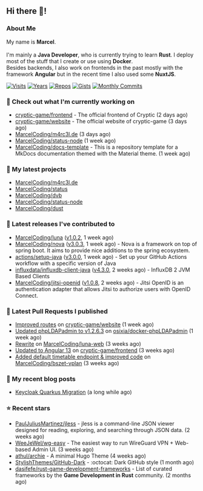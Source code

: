 ## Hi there 👋!




### About Me

My name is **Marcel**.
<br><br>
I'm mainly a **Java Developer**, who is currently trying to learn **Rust**. I deploy most of the stuff that I create or use using **Docker**.
<br>
Besides backends, I also work on frontends in the past mostly with the framework **Angular** but in the recent time I also used some **NuxtJS**. 

[![Visits](https://badges.pufler.dev/visits/MarcelCoding/MarcelCoding?style=flat-square&color=black&logo=github)](https://github.com/MarcelCoding)
[![Years](https://badges.pufler.dev/years/MarcelCoding?style=flat-square&color=black&logo=github)](https://github.com/MarcelCoding)
[![Repos](https://badges.pufler.dev/repos/MarcelCoding?style=flat-square&color=black&logo=github)](https://github.com/MarcelCoding?tab=repositories)
[![Gists](https://badges.pufler.dev/gists/MarcelCoding?style=flat-square&color=black&logo=github)](https://gist.github.com/MarcelCoding)
[![Monthly Commits](https://badges.pufler.dev/commits/monthly/MarcelCoding?style=flat-square&color=black&logo=github)](https://github.com/MarcelCoding)

### 👷 Check out what I'm currently working on

- [cryptic-game/frontend](https://github.com/cryptic-game/frontend) - The official frontend of Cryptic (2 days ago)
- [cryptic-game/website](https://github.com/cryptic-game/website) - The official website of cryptic-game (3 days ago)
- [MarcelCoding/m4rc3l.de](https://github.com/MarcelCoding/m4rc3l.de) (3 days ago)
- [MarcelCoding/status-node](https://github.com/MarcelCoding/status-node) (1 week ago)
- [MarcelCoding/docs-template](https://github.com/MarcelCoding/docs-template) - This is a repository template for a MkDocs documentation themed with the Material theme. (1 week ago)

### 🌱 My latest projects

- [MarcelCoding/m4rc3l.de](https://github.com/MarcelCoding/m4rc3l.de)
- [MarcelCoding/status](https://github.com/MarcelCoding/status)
- [MarcelCoding/dvb](https://github.com/MarcelCoding/dvb)
- [MarcelCoding/status-node](https://github.com/MarcelCoding/status-node)
- [MarcelCoding/dust](https://github.com/MarcelCoding/dust)

### 🔭 Latest releases I've contributed to

- [MarcelCoding/luna](https://github.com/MarcelCoding/luna) ([v1.0.2](https://github.com/MarcelCoding/luna/releases/tag/v1.0.2), 1 week ago)
- [MarcelCoding/nova](https://github.com/MarcelCoding/nova) ([v3.0.3](https://github.com/MarcelCoding/nova/releases/tag/v3.0.3), 1 week ago) - Nova is a framework on top of spring boot. It aims to provide nice additions to the spring ecosystem.
- [actions/setup-java](https://github.com/actions/setup-java) ([v3.0.0](https://github.com/actions/setup-java/releases/tag/v3.0.0), 1 week ago) - Set up your GitHub Actions workflow with a specific version of Java
- [influxdata/influxdb-client-java](https://github.com/influxdata/influxdb-client-java) ([v4.3.0](https://github.com/influxdata/influxdb-client-java/releases/tag/v4.3.0), 2 weeks ago) - InfluxDB 2 JVM Based Clients
- [MarcelCoding/jitsi-openid](https://github.com/MarcelCoding/jitsi-openid) ([v1.0.8](https://github.com/MarcelCoding/jitsi-openid/releases/tag/v1.0.8), 2 weeks ago) - Jitsi OpenID is an authentication adapter that allows Jitsi to authorize users with OpenID Connect.

### 🔨 Latest Pull Requests I published

- [Improved routes](https://github.com/cryptic-game/website/pull/352) on [cryptic-game/website](https://github.com/cryptic-game/website) (1 week ago)
- [Updated phpLDAPadmin to v1.2.6.3](https://github.com/osixia/docker-phpLDAPadmin/pull/95) on [osixia/docker-phpLDAPadmin](https://github.com/osixia/docker-phpLDAPadmin) (1 week ago)
- [Rewrite](https://github.com/MarcelCoding/luna-web/pull/231) on [MarcelCoding/luna-web](https://github.com/MarcelCoding/luna-web) (3 weeks ago)
- [Updated to Angular 13](https://github.com/cryptic-game/frontend/pull/314) on [cryptic-game/frontend](https://github.com/cryptic-game/frontend) (3 weeks ago)
- [Added default timetable endpoint &amp; improved code](https://github.com/MarcelCoding/bszet-vplan/pull/91) on [MarcelCoding/bszet-vplan](https://github.com/MarcelCoding/bszet-vplan) (3 weeks ago)

### 📜 My recent blog posts

- [Keycloak Quarkus Migration](https://m4rc3l.de/blog/keycloak-quarkus-migration) (a long while ago)

### ⭐ Recent stars

- [PaulJuliusMartinez/jless](https://github.com/PaulJuliusMartinez/jless) - jless is a command-line JSON viewer designed for reading, exploring, and searching through JSON data. (2 weeks ago)
- [WeeJeWel/wg-easy](https://github.com/WeeJeWel/wg-easy) - The easiest way to run WireGuard VPN &#43; Web-based Admin UI. (3 weeks ago)
- [athul/archie](https://github.com/athul/archie) - A minimal Hugo Theme (4 weeks ago)
- [StylishThemes/GitHub-Dark](https://github.com/StylishThemes/GitHub-Dark) - :octocat: Dark GitHub style (1 month ago)
- [dasifefe/rust-game-development-frameworks](https://github.com/dasifefe/rust-game-development-frameworks) - List of curated frameworks by the **Game Development in Rust** community. (2 months ago)
